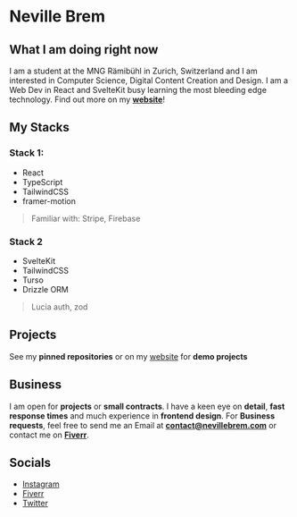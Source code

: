 # Neville Brem

## What I am doing right now

I am a student at the MNG Rämibühl in Zurich, Switzerland and I am interested in Computer Science, Digital Content Creation and Design.
I am a Web Dev in React and SvelteKit busy learning the most bleeding edge technology. Find out more on my **[website](https://nevillebrem.com)**!

## My Stacks
### Stack 1:
- React
- TypeScript
- TailwindCSS
- framer-motion
> Familiar with: Stripe, Firebase

### Stack 2
- SvelteKit
- TailwindCSS
- Turso
- Drizzle ORM
> Lucia auth, zod

## Projects
See my **pinned repositories** or on my [website](https://nevillebrem.com) for **demo projects**

## Business

I am open for **projects** or **small contracts**. I have a keen eye on **detail**, **fast response times** and much experience in **frontend design**.
For **Business requests**, feel free to send me an Email at **contact@nevillebrem.com** or contact me on **[Fiverr](https://fiverr.com/nevthereal)**.

## Socials
- [Instagram](https://instagram.com/nevillebrem)
- [Fiverr](https://fiverr.com/nevthereal)
- [Twitter](https://twitter.com/BremNeville)
